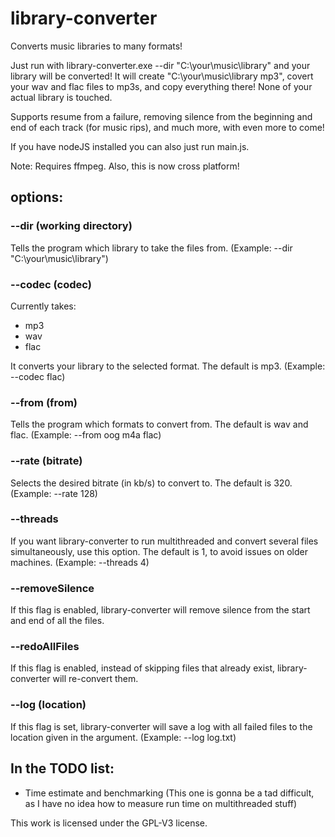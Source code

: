 # library-converter
Converts music libraries to many formats!


Just run with library-converter.exe --dir "C:\your\music\library" and your library will be converted!
It will create "C:\your\music\library mp3", covert your wav and flac files to mp3s, and copy everything there! None of your actual library is touched.

Supports resume from a failure, removing silence from the beginning and end of each track (for music rips), and much more, with even more to come!

If you have nodeJS installed you can also just run main.js.

Note: Requires ffmpeg.
Also, this is now cross platform!

## options:

### --dir (working directory)
Tells the program which library to take the files from. (Example: --dir "C:\your\music\library")

### --codec (codec)
Currently takes:
- mp3
- wav
- flac

It converts your library to the selected format. The default is mp3. (Example: --codec flac)

### --from (from)
Tells the program which formats to convert from. The default is wav and flac. (Example: --from oog m4a flac)

### --rate (bitrate)
Selects the desired bitrate (in kb/s) to convert to. The default is 320. (Example: --rate 128)

### --threads
If you want library-converter to run multithreaded and convert several files simultaneously, use this option. The default is 1, to avoid issues on older machines. (Example: --threads 4)

### --removeSilence
If this flag is enabled, library-converter will remove silence from the start and end of all the files.

### --redoAllFiles
If this flag is enabled, instead of skipping files that already exist, library-converter will re-convert them.

### --log (location)
If this flag is set, library-converter will save a log with all failed files to the location given in the argument. (Example: --log log.txt)


## In the TODO list:
- Time estimate and benchmarking (This one is gonna be a tad difficult, as I have no idea how to measure run time on multithreaded stuff)


This work is licensed under the GPL-V3 license. 